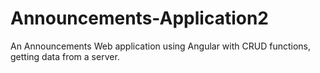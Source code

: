 # Announcements-Application2
An Announcements Web application using Angular with CRUD functions, getting data from a server.
